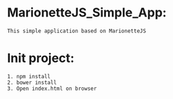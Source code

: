 # MarionetteJS_Simple_App:

	This simple application based on MarionetteJS

# Init project:

	1. npm install
	2. bower install
	3. Open index.html on browser
